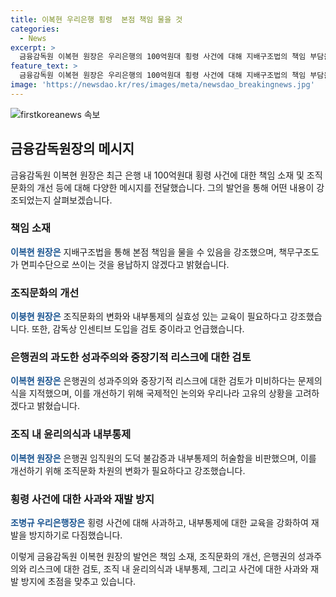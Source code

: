 ```yaml
---
title: 이복현 우리은행 횡령  본점 책임 물을 것
categories:
  - News
excerpt: >
  금융감독원 이복현 원장은 우리은행의 100억원대 횡령 사건에 대해 지배구조법의 책임 부담을 강조하면서, 책무구조도를 면피수단으로 사용할 생각이 없다고 밝혔다. 또한, 조직문화 개선과 감독상 인센티브 도입을 검토한다고 언급하며, 임직원의 낮은 윤리의식과 내부통제 부재를 비판했다. 이에 대해 은행장은 횡령 사건에 대한 사과와 재발 방지를 약속하고, 내부통제에 대한 교육 강화를 약속했다.
feature_text: >
  금융감독원 이복현 원장은 우리은행의 100억원대 횡령 사건에 대해 지배구조법의 책임 부담을 강조하면서, 책무구조도를 면피수단으로 사용할 생각이 없다고 밝혔다. 또한, 조직문화 개선과 감독상 인센티브 도입을 검토한다고 언급하며, 임직원의 낮은 윤리의식과 내부통제 부재를 비판했다. 이에 대해 은행장은 횡령 사건에 대한 사과와 재발 방지를 약속하고, 내부통제에 대한 교육 강화를 약속했다.
image: 'https://newsdao.kr/res/images/meta/newsdao_breakingnews.jpg'
---
```


<p><img src="https://newsdao.kr/res/images/meta/newsdao_breakingnews.jpg" alt="firstkoreanews 속보" /></p>

<h2 data-ke-size="size26">금융감독원장의 메시지</h2>

<p data-ke-size="size16">금융감독원 이복현 원장은 최근 은행 내 100억원대 횡령 사건에 대한 책임 소재 및 조직문화의 개선 등에 대해 다양한 메시지를 전달했습니다. 그의 발언을 통해 어떤 내용이 강조되었는지 살펴보겠습니다.</p>

<h3><b>책임 소재</b></h3>

<p data-ke-size="size16"><b><span style="color: #1a5490;">이복현 원장은</span></b> 지배구조법을 통해 본점 책임을 물을 수 있음을 강조했으며, 책무구조도가 면피수단으로 쓰이는 것을 용납하지 않겠다고 밝혔습니다.</p>

<h3><b>조직문화의 개선</b></h3>

<p data-ke-size="size16"><b><span style="color: #1a5490;">이붕현 원장은</span></b> 조직문화의 변화와 내부통제의 실효성 있는 교육이 필요하다고 강조했습니다. 또한, 감독상 인센티브 도입을 검토 중이라고 언급했습니다.</p>

<h3><b>은행권의 과도한 성과주의와 중장기적 리스크에 대한 검토</b></h3>

<p data-ke-size="size16"><b><span style="color: #1a5490;">이복현 원장은</span></b> 은행권의 성과주의와 중장기적 리스크에 대한 검토가 미비하다는 문제의식을 지적했으며, 이를 개선하기 위해 국제적인 논의와 우리나라 고유의 상황을 고려하겠다고 밝혔습니다.</p>

<h3><b>조직 내 윤리의식과 내부통제</b></h3>

<p data-ke-size="size16"><b><span style="color: #1a5490;">이복현 원장은</span></b> 은행권 임직원의 도덕 불감증과 내부통제의 허술함을 비판했으며, 이를 개선하기 위해 조직문화 차원의 변화가 필요하다고 강조했습니다.</p>

<h3><b>횡령 사건에 대한 사과와 재발 방지</b></h3>

<p data-ke-size="size16"><b><span style="color: #1a5490;">조병규 우리은행장은</span></b> 횡령 사건에 대해 사과하고, 내부통제에 대한 교육을 강화하여 재발을 방지하기로 다짐했습니다.</p>

<p>이렇게 금융감독원 이복현 원장의 발언은 책임 소재, 조직문화의 개선, 은행권의 성과주의와 리스크에 대한 검토, 조직 내 윤리의식과 내부통제, 그리고 사건에 대한 사과와 재발 방지에 초점을 맞추고 있습니다.</p>

